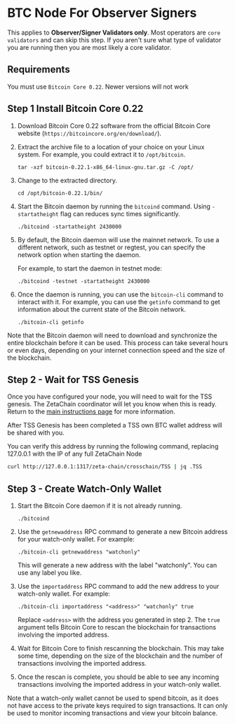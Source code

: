 # BTC Node For Observer Signers

This applies to **Observer/Signer Validators only**. Most operators are `core
validators` and can skip this step. If you aren't sure what type of validator
you are running then you are most likely a core validator.

## Requirements

You must use `Bitcoin Core 0.22`. Newer versions will not work

## Step 1 Install Bitcoin Core 0.22 

1. Download Bitcoin Core 0.22 software from the official Bitcoin Core website (`https://bitcoincore.org/en/download/`).

2. Extract the archive file to a location of your choice on your Linux system.
For example, you could extract it to `/opt/bitcoin`.

    ```
    tar -xzf bitcoin-0.22.1-x86_64-linux-gnu.tar.gz -C /opt/
    ```

3. Change to the extracted directory.

    ```
    cd /opt/bitcoin-0.22.1/bin/
    ```

4. Start the Bitcoin daemon by running the `bitcoind` command. 
Using `-startatheight` flag can reduces sync times significantly.

    ```
    ./bitcoind -startatheight 2430000
    ```

5. By default, the Bitcoin daemon will use the mainnet network. To use a
different network, such as testnet or regtest, you can specify the network
option when starting the daemon.

    For example, to start the daemon in testnet mode:

    ```
    ./bitcoind -testnet -startatheight 2430000
    ```

6. Once the daemon is running, you can use the `bitcoin-cli` command to interact
with it. For example, you can use the `getinfo` command to get information about
the current state of the Bitcoin network.

    ```
    ./bitcoin-cli getinfo
    ```

Note that the Bitcoin daemon will need to download and synchronize the entire
blockchain before it can be used. This process can take several hours or even
days, depending on your internet connection speed and the size of the
blockchain.



## Step 2 - Wait for TSS Genesis

Once you have configured your node, you will need to wait for the TSS genesis.
The ZetaChain coordinator will let you know when this is ready. Return to the
[main instructions page](start_here.md) for more information. 

After TSS Genesis has been completed a TSS own BTC wallet address will be shared with you. 

You can verify this address by running the following command, replacing
127.0.0.1 with the IP of any full ZetaChain Node
```bash 
curl http://127.0.0.1:1317/zeta-chain/crosschain/TSS | jq .TSS
```

## Step 3 - Create Watch-Only Wallet


1. Start the Bitcoin Core daemon if it is not already running.

    ```
    ./bitcoind
    ```

2. Use the `getnewaddress` RPC command to generate a new Bitcoin address for
your watch-only wallet. For example:

    ```
    ./bitcoin-cli getnewaddress "watchonly"
    ```

    This will generate a new address with the label "watchonly". You can use any label you like.

3. Use the `importaddress` RPC command to add the new address to your watch-only wallet. For example:

    ```
    ./bitcoin-cli importaddress "<address>" "watchonly" true
    ```

    Replace `<address>` with the address you generated in step 2. The `true`
    argument tells Bitcoin Core to rescan the blockchain for transactions
    involving the imported address.

4. Wait for Bitcoin Core to finish rescanning the blockchain. This may take some
time, depending on the size of the blockchain and the number of transactions
involving the imported address.

5. Once the rescan is complete, you should be able to see any incoming
transactions involving the imported address in your watch-only wallet.

Note that a watch-only wallet cannot be used to spend bitcoin, as it does not
have access to the private keys required to sign transactions. It can only be
used to monitor incoming transactions and view your bitcoin balance.
